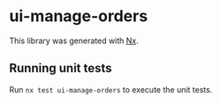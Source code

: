 # ui-manage-orders

This library was generated with [Nx](https://nx.dev).

## Running unit tests

Run `nx test ui-manage-orders` to execute the unit tests.
